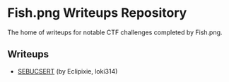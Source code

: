 # Fish.png Writeups Repository

The home of writeups for notable CTF challenges completed by Fish.png.

## Writeups

* [SEBUCSERT](./writeups/SEBUCSERT%20Writeup.md) (by Eclipixie, loki314)
